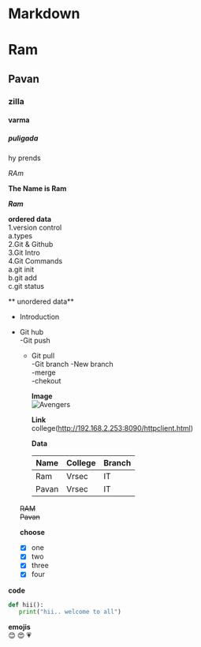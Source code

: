 # Markdown
# Ram
## Pavan
### zilla
#### varma
##### puligada

hy prends

*RAm*

**The Name is Ram**

***Ram***

**ordered data**   
1.version control   
   a.types   
2.Git & Github   
3.Git Intro   
4.Git Commands    
   a.git init    
   b.git add    
   c.git status   
   
   ** unordered data**  
   - Introduction   
   - Git hub  
     -Git push  
     - Git pull  
   -Git branch
    -New branch  
      -merge   
     -chekout   
       
       **Image**   
       ![Avengers](https://ae01.alicdn.com/kf/HTB1BHsaKpXXXXbTXFXXq6xXFXXXd/Captain-America-3-Captain-VS-Iron-Man-cloth-silk-art-wall-poster-and-prints.jpg)
     
       
       
       
       **Link**   
       college(http://192.168.2.253:8090/httpclient.html)
       
       
       **Data**
       
       
       |Name|College|Branch|
       |-----|-------|------|
       |Ram|Vrsec|IT|
       |Pavan|Vrsec|IT       
       
      ~~RAM~~    
      ~~Pavan~~
      
      **choose**
      - [x] one  
      - [x] two  
      - [x] three  
      - [x] four   

**code**

````python    
def hii():     
   print("hii.. welcome to all")   
   ````
   
   **emojis**   
   :blush:
   :heart_eyes:
   :heartpulse:
